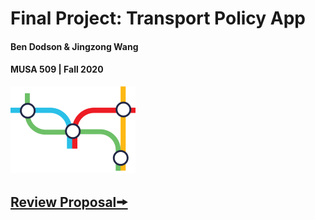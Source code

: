 # Final Project: Transport Policy App
#### Ben Dodson & Jingzong Wang
#### MUSA 509 | Fall 2020
<img src="https://github.com/MUSA-509/final-project-jingzong-ben/blob/master/Images/logo.png" style="width:200px;"/>

## <a href="https://github.com/MUSA-509/final-project-jingzong-ben/blob/master/Proposal.md"> Review Proposal🠚   </a>